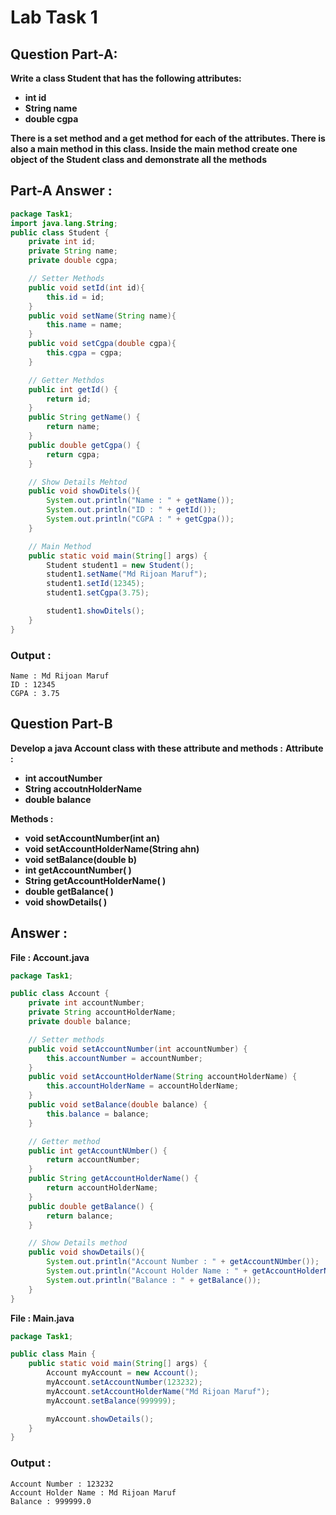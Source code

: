 # Lab Task 1
## Question Part-A:
**Write a class Student that has the following attributes:**
* **int id**
* **String name**
* **double cgpa**

**There is a set method and a get method for each of the attributes. There is also a main method in this class. Inside the main method create one object of the Student class and demonstrate all the methods**

## Part-A Answer :
```java
package Task1;
import java.lang.String;
public class Student {
    private int id;
    private String name;
    private double cgpa;

    // Setter Methods
    public void setId(int id){
        this.id = id;
    }
    public void setName(String name){
        this.name = name;
    }
    public void setCgpa(double cgpa){
        this.cgpa = cgpa;
    }

    // Getter Methdos
    public int getId() {
        return id;
    }
    public String getName() {
        return name;
    }
    public double getCgpa() {
        return cgpa;
    }

    // Show Details Mehtod
    public void showDitels(){
        System.out.println("Name : " + getName());
        System.out.println("ID : " + getId());
        System.out.println("CGPA : " + getCgpa());
    }

    // Main Method
    public static void main(String[] args) {
        Student student1 = new Student();
        student1.setName("Md Rijoan Maruf");
        student1.setId(12345);
        student1.setCgpa(3.75);

        student1.showDitels();
    }
}
```
### Output :

    Name : Md Rijoan Maruf
    ID : 12345
    CGPA : 3.75

## Question Part-B
**Develop a java Account class with these attribute and methods :**
**Attribute :**
* **int accoutNumber**
* **String accoutnHolderName**
* **double balance**

**Methods :**
* **void setAccountNumber(int an)**
* **void setAccountHolderName(String ahn)**
* **void setBalance(double b)**
* **int getAccountNumber( )**
* **String getAccountHolderName( )**
* **double getBalance( )**
* **void showDetails( )**

## Answer :
**File : Account.java**
```java
package Task1;

public class Account {
    private int accountNumber;
    private String accountHolderName;
    private double balance;

    // Setter methods
    public void setAccountNumber(int accountNumber) {
        this.accountNumber = accountNumber;
    }
    public void setAccountHolderName(String accountHolderName) {
        this.accountHolderName = accountHolderName;
    }
    public void setBalance(double balance) {
        this.balance = balance;
    }

    // Getter method
    public int getAccountNUmber() {
        return accountNumber;
    }
    public String getAccountHolderName() {
        return accountHolderName;
    }
    public double getBalance() {
        return balance;
    }

    // Show Details method
    public void showDetails(){
        System.out.println("Account Number : " + getAccountNUmber());
        System.out.println("Account Holder Name : " + getAccountHolderName());
        System.out.println("Balance : " + getBalance());
    }
}
```
**File : Main.java**
```java
package Task1;

public class Main {
    public static void main(String[] args) {
        Account myAccount = new Account();
        myAccount.setAccountNumber(123232);
        myAccount.setAccountHolderName("Md Rijoan Maruf");
        myAccount.setBalance(999999);

        myAccount.showDetails();
    }
}
```
### Output :

    Account Number : 123232
    Account Holder Name : Md Rijoan Maruf
    Balance : 999999.0
